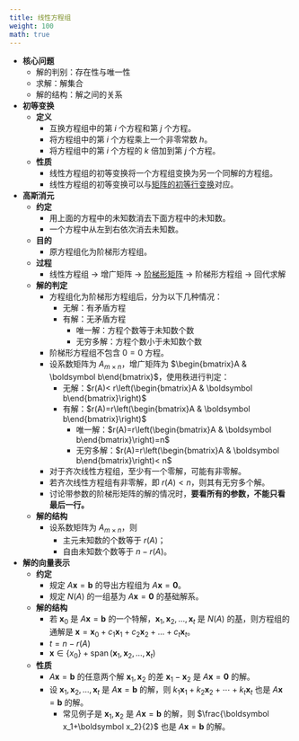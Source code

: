 ```yaml
---
title: 线性方程组
weight: 100
math: true
---
```


- **核心问题**
    - 解的判别：存在性与唯一性
    - 求解：解集合
    - 解的结构：解之间的关系
- **初等变换**
    - **定义**
        - 互换方程组中的第 $i$ 个方程和第 $j$ 个方程。
        - 将方程组中的第 $i$ 个方程乘上一个非零常数 $h$。
        - 将方程组中的第 $i$ 个方程的 $k$ 倍加到第 $j$ 个方程。
    - **性质**
        - 线性方程组的初等变换将一个方程组变换为另一个同解的方程组。
        - 线性方程组的初等变换可以与[矩阵的初等行变换](/notes/docs/mathematics/linear-algebra/matrix#kso3bg)对应。
- **高斯消元**
    - **约定**
        - 用上面的方程中的未知数消去下面方程中的未知数。
        - 一个方程中从左到右依次消去未知数。
    - **目的**
        - 原方程组化为阶梯形方程组。
    - **过程**
        - 线性方程组 $\rightarrow$ 增广矩阵 $\rightarrow$ [阶梯形矩阵](/notes/docs/mathematics/linear-algebra/matrix#tsmjx5) $\rightarrow$ 阶梯形方程组 $\rightarrow$ 回代求解
    - **解的判定**
        - 方程组化为阶梯形方程组后，分为以下几种情况：
            - 无解：有矛盾方程
            - 有解：无矛盾方程
                - 唯一解：方程个数等于未知数个数
                - 无穷多解：方程个数小于未知数个数
        - 阶梯形方程组不包含 $0=0$ 方程。
        - 设系数矩阵为 $A_{m\times n}$，增广矩阵为 $\begin{bmatrix}A & \boldsymbol b\end{bmatrix}$，使用秩进行判定：
            - 无解：$r(A)< r\left(\begin{bmatrix}A & \boldsymbol b\end{bmatrix}\right)$
            - 有解：$r(A)=r\left(\begin{bmatrix}A & \boldsymbol b\end{bmatrix}\right)$
                - 唯一解：$r(A)=r\left(\begin{bmatrix}A & \boldsymbol b\end{bmatrix}\right)=n$
                - 无穷多解：$r(A)=r\left(\begin{bmatrix}A & \boldsymbol b\end{bmatrix}\right)< n$
        - 对于齐次线性方程组，至少有一个零解，可能有非零解。
        - 若齐次线性方程组有非零解，即 $r(A)<n$，则其有无穷多个解。
        - 讨论带参数的阶梯形矩阵的解的情况时，**要看所有的参数，不能只看最后一行。**
    - **解的结构**
        - 设系数矩阵为 $A_{m\times n}$，则
            - 主元未知数的个数等于 $r(A)$；
            - 自由未知数个数等于 $n-r(A)$。
- **解的向量表示**
    - **约定**
        - 规定 $A\boldsymbol x=\boldsymbol b$ 的导出方程组为 $A\boldsymbol x=\boldsymbol 0$。
        - 规定 $N(A)$ 的一组基为 $A\boldsymbol x=\boldsymbol 0$ 的基础解系。
    - **解的结构**
        - 若 $\boldsymbol x_0$ 是 $A\boldsymbol x=\boldsymbol b$ 的一个特解，$\boldsymbol x_1,\boldsymbol x_2,\dots,\boldsymbol x_t$ 是 $N(A)$ 的[基](/notes/docs/mathematics/linear-algebra/vector-space#sohrgj)，则方程组的通解是 $\boldsymbol x=\boldsymbol x_0+c_1\boldsymbol x_1+c_2\boldsymbol x_2+\dots+c_t\boldsymbol x_t$。
        - $t=n-r(A)$
        - $\boldsymbol x\in\{x_0\}+\operatorname{span}(\boldsymbol x_1,\boldsymbol x_2,\dots,\boldsymbol x_t)$
    - **性质**
        - $A\boldsymbol x=\boldsymbol b$ 的任意两个解 $\boldsymbol x_1,\boldsymbol x_2$ 的差 $\boldsymbol x_1-\boldsymbol x_2$ 是 $A\boldsymbol x=\boldsymbol 0$ 的解。
        - 设 $\boldsymbol x_1,\boldsymbol x_2,\dots,\boldsymbol x_t$ 是 $A\boldsymbol x=\boldsymbol b$ 的解，则 $k_1\boldsymbol x_1+k_2\boldsymbol x_2+\cdots+k_t\boldsymbol x_t$ 也是 $A\boldsymbol x=\boldsymbol b$ 的解。
            - 常见例子是 $\boldsymbol x_1,\boldsymbol x_2$ 是 $A\boldsymbol x=\boldsymbol b$ 的解，则 $\frac{\boldsymbol x_1+\boldsymbol x_2}{2}$ 也是 $A\boldsymbol x=\boldsymbol b$ 的解。
